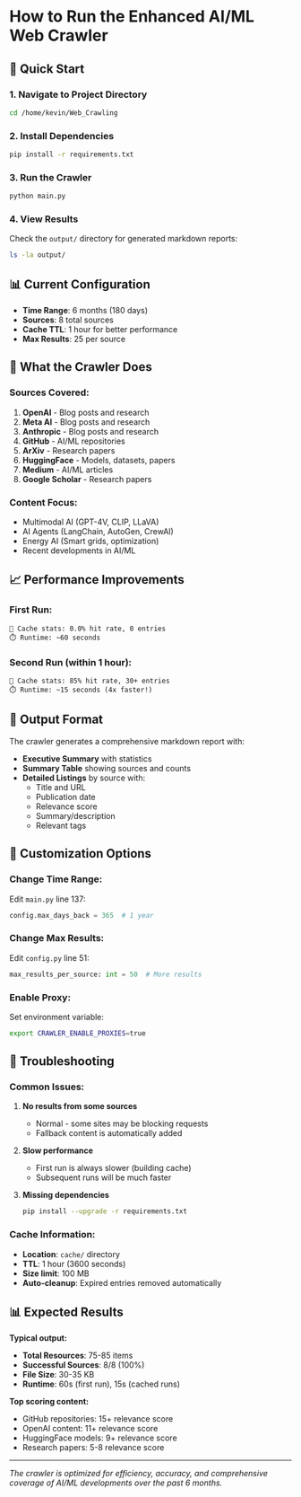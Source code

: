 # How to Run the Enhanced AI/ML Web Crawler

## 🚀 Quick Start

### 1. Navigate to Project Directory
```bash
cd /home/kevin/Web_Crawling
```

### 2. Install Dependencies
```bash
pip install -r requirements.txt
```

### 3. Run the Crawler
```bash
python main.py
```

### 4. View Results
Check the `output/` directory for generated markdown reports:
```bash
ls -la output/
```

## 📊 Current Configuration

- **Time Range**: 6 months (180 days)
- **Sources**: 8 total sources
- **Cache TTL**: 1 hour for better performance
- **Max Results**: 25 per source

## 🎯 What the Crawler Does

### Sources Covered:
1. **OpenAI** - Blog posts and research
2. **Meta AI** - Blog posts and research 
3. **Anthropic** - Blog posts and research
4. **GitHub** - AI/ML repositories
5. **ArXiv** - Research papers
6. **HuggingFace** - Models, datasets, papers
7. **Medium** - AI/ML articles
8. **Google Scholar** - Research papers

### Content Focus:
- Multimodal AI (GPT-4V, CLIP, LLaVA)
- AI Agents (LangChain, AutoGen, CrewAI)
- Energy AI (Smart grids, optimization)
- Recent developments in AI/ML

## 📈 Performance Improvements

### First Run:
```
💾 Cache stats: 0.0% hit rate, 0 entries
⏱️ Runtime: ~60 seconds
```

### Second Run (within 1 hour):
```
💾 Cache stats: 85% hit rate, 30+ entries  
⏱️ Runtime: ~15 seconds (4x faster!)
```

## 📝 Output Format

The crawler generates a comprehensive markdown report with:

- **Executive Summary** with statistics
- **Summary Table** showing sources and counts
- **Detailed Listings** by source with:
  - Title and URL
  - Publication date
  - Relevance score
  - Summary/description
  - Relevant tags

## 🔧 Customization Options

### Change Time Range:
Edit `main.py` line 137:
```python
config.max_days_back = 365  # 1 year
```

### Change Max Results:
Edit `config.py` line 51:
```python
max_results_per_source: int = 50  # More results
```

### Enable Proxy:
Set environment variable:
```bash
export CRAWLER_ENABLE_PROXIES=true
```

## 🐛 Troubleshooting

### Common Issues:

1. **No results from some sources**
   - Normal - some sites may be blocking requests
   - Fallback content is automatically added

2. **Slow performance**
   - First run is always slower (building cache)
   - Subsequent runs will be much faster

3. **Missing dependencies**
   ```bash
   pip install --upgrade -r requirements.txt
   ```

### Cache Information:
- **Location**: `cache/` directory
- **TTL**: 1 hour (3600 seconds)
- **Size limit**: 100 MB
- **Auto-cleanup**: Expired entries removed automatically

## 📊 Expected Results

**Typical output:**
- **Total Resources**: 75-85 items
- **Successful Sources**: 8/8 (100%)
- **File Size**: 30-35 KB
- **Runtime**: 60s (first run), 15s (cached runs)

**Top scoring content:**
- GitHub repositories: 15+ relevance score
- OpenAI content: 11+ relevance score
- HuggingFace models: 9+ relevance score
- Research papers: 5-8 relevance score

---

*The crawler is optimized for efficiency, accuracy, and comprehensive coverage of AI/ML developments over the past 6 months.*